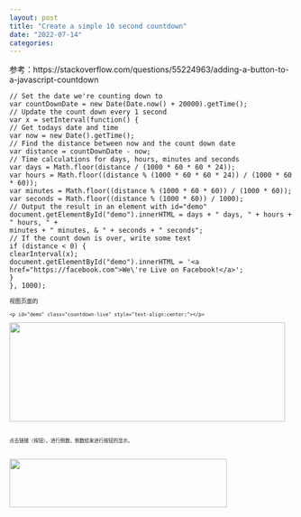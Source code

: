 ```yaml
---
layout: post
title: "Create a simple 10 second countdown"
date: "2022-07-14"
categories:
---
```

<p>参考：https://stackoverflow.com/questions/55224963/adding-a-button-to-a-javascript-countdown</p>
<pre class="snippet-code-js lang-js s-code-block">
<code class="hljs language-javascript"><span class="hljs-comment">// Set the date we&#39;re counting down to</span>
<span class="hljs-keyword">var</span> countDownDate = <span class="hljs-keyword">new</span> <span class="hljs-title class_">Date</span>(<span class="hljs-title class_">Date</span>.<span class="hljs-title function_">now</span>() + <span class="hljs-number">20000</span>).<span class="hljs-title function_">getTime</span>();
<span class="hljs-comment">// Update the count down every 1 second</span>
<span class="hljs-keyword">var</span> x = <span class="hljs-built_in">setInterval</span>(<span class="hljs-keyword">function</span>() {
<span class="hljs-comment">// Get todays date and time</span>
<span class="hljs-keyword">var</span> now = <span class="hljs-keyword">new</span> <span class="hljs-title class_">Date</span>().<span class="hljs-title function_">getTime</span>();
<span class="hljs-comment">// Find the distance between now and the count down date</span>
<span class="hljs-keyword">var</span> distance = countDownDate - now;
<span class="hljs-comment">// Time calculations for days, hours, minutes and seconds</span>
<span class="hljs-keyword">var</span> days = <span class="hljs-title class_">Math</span>.<span class="hljs-title function_">floor</span>(distance / (<span class="hljs-number">1000</span> * <span class="hljs-number">60</span> * <span class="hljs-number">60</span> * <span class="hljs-number">24</span>));
<span class="hljs-keyword">var</span> hours = <span class="hljs-title class_">Math</span>.<span class="hljs-title function_">floor</span>((distance % (<span class="hljs-number">1000</span> * <span class="hljs-number">60</span> * <span class="hljs-number">60</span> * <span class="hljs-number">24</span>)) / (<span class="hljs-number">1000</span> * <span class="hljs-number">60</span> * <span class="hljs-number">60</span>));
<span class="hljs-keyword">var</span> minutes = <span class="hljs-title class_">Math</span>.<span class="hljs-title function_">floor</span>((distance % (<span class="hljs-number">1000</span> * <span class="hljs-number">60</span> * <span class="hljs-number">60</span>)) / (<span class="hljs-number">1000</span> * <span class="hljs-number">60</span>));
<span class="hljs-keyword">var</span> seconds = <span class="hljs-title class_">Math</span>.<span class="hljs-title function_">floor</span>((distance % (<span class="hljs-number">1000</span> * <span class="hljs-number">60</span>)) / <span class="hljs-number">1000</span>);
<span class="hljs-comment">// Output the result in an element with id=&quot;demo&quot;</span>
<span class="hljs-variable language_">document</span>.<span class="hljs-title function_">getElementById</span>(<span class="hljs-string">&quot;demo&quot;</span>).<span class="hljs-property">innerHTML</span> = days + <span class="hljs-string">&quot; days, &quot;</span> + hours + <span class="hljs-string">&quot; hours, &quot;</span> +
minutes + <span class="hljs-string">&quot; minutes, &amp; &quot;</span> + seconds + <span class="hljs-string">&quot; seconds&quot;</span>;
<span class="hljs-comment">// If the count down is over, write some text </span>
<span class="hljs-keyword">if</span> (distance &lt; <span class="hljs-number">0</span>) {
<span class="hljs-built_in">clearInterval</span>(x);
<span class="hljs-variable language_">document</span>.<span class="hljs-title function_">getElementById</span>(<span class="hljs-string">&quot;demo&quot;</span>).<span class="hljs-property">innerHTML</span> = <span class="hljs-string">&#39;&lt;a href=&quot;https://facebook.com&quot;&gt;We\&#39;re Live on Facebook!&lt;/a&gt;&#39;</span>;
}
}, <span class="hljs-number">1000</span>);
<p><code class="hljs language-javascript">视图页面的
<pre class="snippet-code-html lang-html s-code-block">
<code class="hljs language-xml"><span class="hljs-tag">&lt;<span class="hljs-name">p</span> <span class="hljs-attr">id</span>=<span class="hljs-string">&quot;demo&quot;</span> <span class="hljs-attr">class</span>=<span class="hljs-string">&quot;countdown-live&quot;</span> <span class="hljs-attr">style</span>=<span class="hljs-string">&quot;text-align:center;&quot;</span>&gt;</span><span class="hljs-tag">&lt;/<span class="hljs-name">p</span>&gt;</span>
<p><img height="176" src="/uploads/ckeditor/pictures/92/image-20220714093135-2.png" width="489" /></p>
<p>点击链接（按钮），进行倒数，倒数结束进行按钮的显示。</p>
<p><img height="86" src="/uploads/ckeditor/pictures/93/image-20220714093353-3.png" width="386" /></p>
